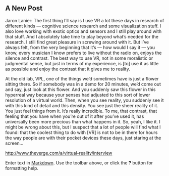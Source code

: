 ## A New Post

Jaron Lanier:
The first thing I’ll say is I use VR a lot these days in research of different kinds — cognitive science research and some visualization stuff. I also love working with exotic optics and sensors and I still play around with that stuff. And I absolutely take time to play beyond what’s needed for the research. I still find great pleasure in screwing around with it. But I’ve always felt, from the very beginning that it’s — how would I say it — you know, every musician I know prefers to live without the radio on, enjoys the silence and contrast. The best way to use VR, not in some moralistic or judgmental sense, but just in terms of my experience, is [to] use it as little as possible and enjoy the contrast that it gives me to reality.

At the old lab, VPL, one of the things we’d sometimes have is just a flower sitting there. So if somebody was in a demo for 20 minutes, we’d come out and say, just look at this flower. And you suddenly saw this flower in this hyperreal way because your senses had adjusted to this sort of lower resolution of a virtual world. Then, when you see reality, you suddenly see it with this kind of detail and this density. You see just the sheer reality of it. You just feel things from it. It’s really incredible. To me, that contrast, that feeling that you have when you’re out of it after you’ve used it, has universally been more precious than what happens in it. So, yeah, I like it. I might be wrong about this, but I suspect that a lot of people will find what I found: that the coolest thing to do with [VR] is not to be in there for hours the way people are with their pocket devices these days, just staring at the screen…

http://www.theverge.com/a/virtual-reality/interview

Enter text in [Markdown](http://daringfireball.net/projects/markdown/). Use the toolbar above, or click the **?** button for formatting help.
